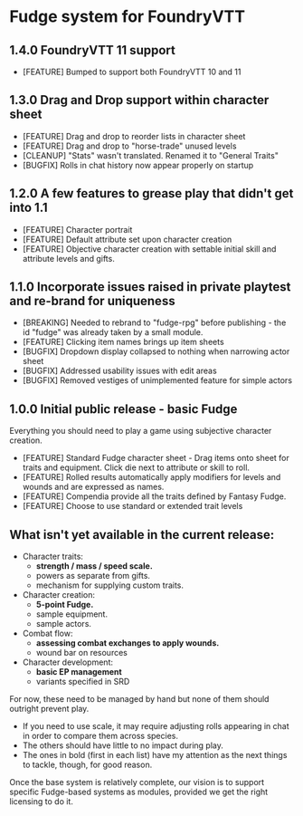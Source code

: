 # Fudge system for FoundryVTT

## 1.4.0    FoundryVTT 11 support
- [FEATURE] Bumped to support both FoundryVTT 10 and 11

## 1.3.0    Drag and Drop support within character sheet
- [FEATURE] Drag and drop to reorder lists in character sheet
- [FEATURE] Drag and drop to "horse-trade" unused levels
- [CLEANUP] "Stats" wasn't translated. Renamed it to "General Traits"
- [BUGFIX] Rolls in chat history now appear properly on startup

## 1.2.0    A few features to grease play that didn't get into 1.1
- [FEATURE] Character portrait
- [FEATURE] Default attribute set upon character creation
- [FEATURE] Objective character creation with settable initial skill and attribute levels and gifts.

## 1.1.0    Incorporate issues raised in private playtest and re-brand for uniqueness
- [BREAKING] Needed to rebrand to "fudge-rpg" before publishing - the id "fudge" was already taken by a small module.
- [FEATURE] Clicking item names brings up item sheets
- [BUGFIX] Dropdown display collapsed to nothing when narrowing actor sheet
- [BUGFIX] Addressed usability issues with edit areas
- [BUGFIX] Removed vestiges of unimplemented feature for simple actors

## 1.0.0    Initial public release - basic Fudge
Everything you should need to play a game using subjective character creation.
- [FEATURE] Standard Fudge character sheet - Drag items onto sheet for traits and equipment. Click die next to attribute or skill to roll.
- [FEATURE] Rolled results automatically apply modifiers for levels and wounds and are expressed as names.
- [FEATURE] Compendia provide all the traits defined by Fantasy Fudge.
- [FEATURE] Choose to use standard or extended trait levels

## What isn't yet available in the current release:

  - Character traits:
    - **strength / mass / speed scale.**
    - powers as separate from gifts.
    - mechanism for supplying custom traits.
  - Character creation:
    - **5-point Fudge.**
    - sample equipment.
    - sample actors.
  - Combat flow: 
    - **assessing combat exchanges to apply wounds.**
    - wound bar on resources
  - Character development:
    - **basic EP management** 
    - variants specified in SRD

For now, these need to be managed by hand but none of them should outright prevent play. 
* If you need to use scale, it may require adjusting rolls appearing in chat in order to compare them across species. 
* The others should have little to no impact during play.
* The ones in bold (first in each list) have my attention as the next things to tackle, though, for good reason.

Once the base system is relatively complete, our vision is to support specific Fudge-based systems as modules, 
provided we get the right licensing to do it.
